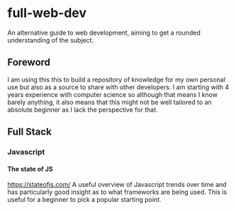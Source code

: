# full-web-dev
An alternative guide to web development, aiming to get a rounded understanding of the subject.
## Foreword
I am using this this to build a repository of knowledge for my own personal use but also as a source to share with other developers. I am starting with 4 years experience with computer science so although that means I know barely anything, it also means that this might not be well tailored to an absolute beginner as I lack the perspective for that.
## Full Stack
### Javascript
#### The state of JS
https://stateofjs.com/
A useful overview of Javascript trends over time and has particularly good insight as to what frameworks are being used. This is useful for a beginner to pick a popular starting point.
